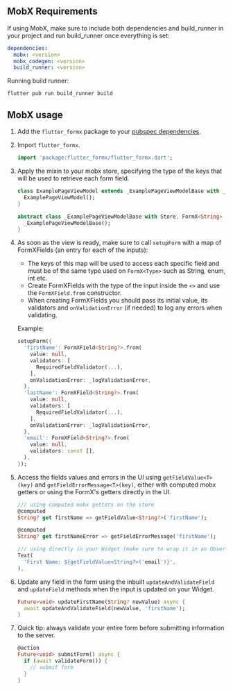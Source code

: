 ## MobX Requirements

If using MobX, make sure to include both dependencies and build_runner in your project and run build_runner once everything is set:

```yml
dependencies:
  mobx: <version>
  mobx_codegen: <version>
  build_runner: <version>
```

Running build runner:
```
flutter pub run build_runner build
```

## MobX usage

1. Add the `flutter_formx` package to your [pubspec dependencies](https://pub.dev/packages/flutter_formx/install).

2. Import `flutter_formx`.
    ```dart
    import 'package:flutter_formx/flutter_formx.dart';
    ```

3. Apply the mixin to your mobx store, specifying the type of the keys that will be used to retrieve each form field.
    ```dart
    class ExamplePageViewModel extends _ExamplePageViewModelBase with _$ExamplePageViewModel {
      ExamplePageViewModel();
    }

    abstract class _ExamplePageViewModelBase with Store, FormX<String> {
      _ExamplePageViewModelBase();
    }
    ```

4. As soon as the view is ready, make sure to call `setupForm` with a map of FormXFields (an entry for each of the inputs):
   - The keys of this map will be used to access each specific field and must be of the same type used on `FormX<Type>` such as String, enum, int etc.
   - Create FormXFields with the type of the input inside the `<>` and use the `FormXField.from` constructor.
   - When creating FormXFields you should pass its initial value, its validators and `onValidationError` (if needed) to log any errors when validating.

   Example:
   ```dart
   setupForm({
     'firstName': FormXField<String?>.from(
       value: null,
       validators: [
         RequiredFieldValidator(...),
       ],
       onValidationError: _logValidationError,
     ),
     'lastName': FormXField<String?>.from(
       value: null,
       validators: [
         RequiredFieldValidator(...),
       ],
       onValidationError: _logValidationError,
     ),
     'email': FormXField<String?>.from(
       value: null,
       validators: const [],
     ),
   });
   ```

5. Access the fields values and errors in the UI using `getFieldValue<T>(key)` and `getFieldErrorMessage<T>(key)`, either with computed mobx getters or using the FormX's getters directly in the UI.

    ```dart
    /// using computed mobx getters on the store
    @computed
    String? get firstName => getFieldValue<String?>('firstName');

    @computed
    String? get firstNameError => getFieldErrorMessage('firstName');

    /// using directly in your Widget (make sure to wrap it in an Observer if you want to observe to the changes)
    Text(
      'First Name: ${getFieldValue<String?>('email')}',
    ),
    ```

6. Update any field in the form using the inbuilt `updateAndValidateField` and `updateField` methods when the input is updated on your Widget.
    ```dart
    Future<void> updateFirstName(String? newValue) async {
      await updateAndValidateField(newValue, 'firstName');
    }
    ```

7. Quick tip: always validate your entire form before submitting information to the server.
    ```dart
    @action
    Future<void> submitForm() async {
      if (await validateForm()) {
        // submit form
      }
    }
    ```
